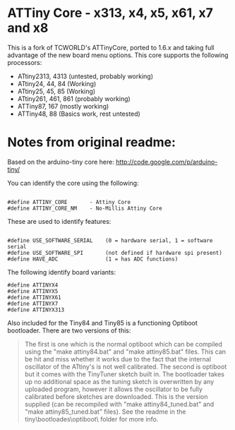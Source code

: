 ATTiny Core - x313, x4, x5, x61, x7 and x8
============

This is a fork of TCWORLD's ATTinyCore, ported to 1.6.x and taking full advantage of the new board menu options. This core supports the following processors:

* ATtiny2313, 4313 (untested, probably working)
* ATtiny24, 44, 84 (Working)
* ATtiny25, 45, 85 (Working)
* ATtiny261, 461, 861 (probably working)
* ATTiny87, 167 (mostly working)
* ATTiny48, 88 (Basics work, rest untested)


Notes from original readme:
=============

Based on the arduino-tiny core here: http://code.google.com/p/arduino-tiny/


You can identify the core using the following:

```

#define ATTINY_CORE       - Attiny Core
#define ATTINY_CORE_NM    - No-Millis Attiny Core

```

These are used to identify features:

```

#define USE_SOFTWARE_SERIAL    (0 = hardware serial, 1 = software serial
#define USE_SOFTWARE_SPI       (not defined if hardware spi present)
#define HAVE_ADC               (1 = has ADC functions)

```

The following identify board variants:

```
#define ATTINYX4
#define ATTINYX5
#define ATTINYX61
#define ATTINYX7
#define ATTINYX313

```

Also included for the Tiny84 and Tiny85 is a functioning Optiboot bootloader. There are two versions of this:
> The first is one which is the normal optiboot which can be compiled using the "make attiny84.bat" and "make attiny85.bat" files. This can be hit and miss whether it works due to the fact that the internal oscillator of the ATtiny's is not well calibrated.
> The second is optiboot but it comes with the TinyTuner sketch built in. The bootloader takes up no additional space as the tuning sketch is overwritten by any uploaded program, however it allows the oscillator to be fully calibrated before sketches are downloaded. This is the version supplied (can be recompiled with "make attiny84_tuned.bat" and "make attiny85_tuned.bat" files). See the readme in the tiny\bootloades\optiboot\ folder for more info.
